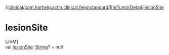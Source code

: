 //[clinical](../../../index.md)/[com.hartwig.actin.clinical.feed.standard](../index.md)/[EhrTumorDetail](index.md)/[lesionSite](lesion-site.md)

# lesionSite

[JVM]\
val [lesionSite](lesion-site.md): [String](https://kotlinlang.org/api/latest/jvm/stdlib/kotlin/-string/index.html)? = null
